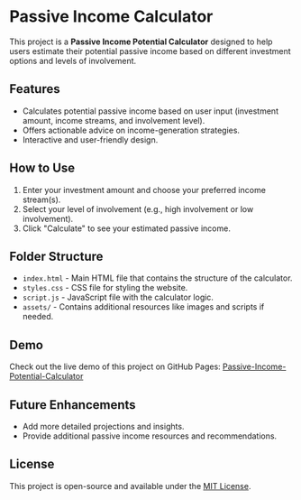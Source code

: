 # Passive Income Calculator

This project is a **Passive Income Potential Calculator** designed to help users estimate their potential passive income based on different investment options and levels of involvement.

## Features

- Calculates potential passive income based on user input (investment amount, income streams, and involvement level).
- Offers actionable advice on income-generation strategies.
- Interactive and user-friendly design.

## How to Use

1. Enter your investment amount and choose your preferred income stream(s).
2. Select your level of involvement (e.g., high involvement or low involvement).
3. Click "Calculate" to see your estimated passive income.

## Folder Structure

- `index.html` - Main HTML file that contains the structure of the calculator.
- `styles.css` - CSS file for styling the website.
- `script.js` - JavaScript file with the calculator logic.
- `assets/` - Contains additional resources like images and scripts if needed.

## Demo

Check out the live demo of this project on GitHub Pages: [Passive-Income-Potential-Calculator](https://<Pilotsorensen>.github.io/<Passive-Income-Potential-Calculator>/)

## Future Enhancements

- Add more detailed projections and insights.
- Provide additional passive income resources and recommendations.

## License

This project is open-source and available under the [MIT License](https://opensource.org/licenses/MIT).

